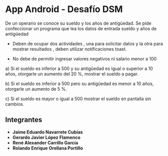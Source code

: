 # App Android - Desafío DSM

De un operario se conoce su sueldo y los años de antigüedad. Se pide confeccionar un programa que lea los datos de entrada sueldo y años de antigüedad 

* Deben de ocupar dos actividades , una para solicitar datos y la otra para mostrar resultados , deben utilizar notificaciones toast.

* No debe de permitir ingresar valores negativos ni salario menor a 100

a) Si el sueldo es inferior a 500 y su antigüedad es igual o superior a 10 años, otorgarle un aumento del 20 %, mostrar el sueldo a pagar.

b) Si el sueldo es inferior a 500 pero su antigüedad es menor a 10 años, otorgarle un aumento de 5 %.

c) Si el sueldo es mayor o igual a 500 mostrar el sueldo en pantalla sin cambios.

## Integrantes

* **Jaime Eduardo Navarrete Cubías**
* **Gerardo Javier López Flamenco**
* **René Alexander Carrillo García**
* **Rolando Enrique Orellana Portillo**